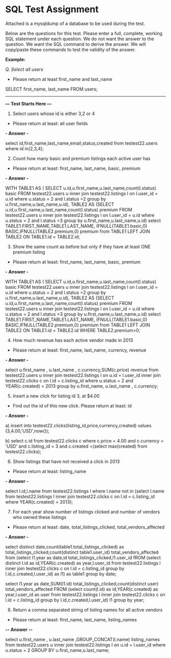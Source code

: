 # SQL Test Assignment

Attached is a mysqldump of a database to be used during the test.

Below are the questions for this test. Please enter a full, complete, working SQL statement under each question. We do not want the answer to the question. We want the SQL command to derive the answer. We will copy/paste these commands to test the validity of the answer.

**Example:**

_Q. Select all users_

- Please return at least first_name and last_name

SELECT first_name, last_name FROM users;


------

**— Test Starts Here —**



1. Select users whose id is either 3,2 or 4
- Please return at least: all user fields



**- Answer -**

select id,first_name,last_name,email,status,created from testest22.users where id in(2,3,4);


2. Count how many basic and premium listings each active user has
- Please return at least: first_name, last_name, basic, premium

**- Answer -**

WITH
TABLE1 AS ( SELECT u.id,u.first_name,u.last_name,count(l.status) basic FROM testest22.users u
inner join testest22.listings l
on l.user_id = u.id
where u.status = 2 and l.status =2
group by u.first_name,u.last_name,u.id),
TABLE2 AS (SELECT u.id,u.first_name,u.last_name,count(l.status) premium FROM testest22.users u
inner join testest22.listings l
on l.user_id = u.id
where u.status = 2 and l.status =3
group by u.first_name,u.last_name,u.id)
select TABLE1.FIRST_NAME,TABLE1.LAST_NAME, IFNULL(TABLE1.basic,0) BASIC,IFNULL(TABLE2.premium,0) premium from TABLE1 LEFT JOIN TABLE2 ON TABLE1.id = TABLE2.id;




3. Show the same count as before but only if they have at least ONE premium listing
- Please return at least: first_name, last_name, basic, premium


**- Answer -**

WITH
TABLE1 AS ( SELECT u.id,u.first_name,u.last_name,count(l.status) basic FROM testest22.users u
inner join testest22.listings l
on l.user_id = u.id
where u.status = 2 and l.status =2
group by u.first_name,u.last_name,u.id),
TABLE2 AS (SELECT u.id,u.first_name,u.last_name,count(l.status) premium FROM testest22.users u
inner join testest22.listings l
on l.user_id = u.id
where u.status = 2 and l.status =3
group by u.first_name,u.last_name,u.id)
select TABLE1.FIRST_NAME,TABLE1.LAST_NAME, IFNULL(TABLE1.basic,0) BASIC,IFNULL(TABLE2.premium,0) premium from TABLE1 LEFT JOIN TABLE2 ON TABLE1.id = TABLE2.id WHERE TABLE2.premium>0;


4. How much revenue has each active vendor made in 2013
- Please return at least: first_name, last_name, currency, revenue


**- Answer -**

select u.first_name , u.last_name , c.currency,SUM(c.price) revenue from testest22.users u inner join
testest22.listings l on u.id = l.user_id
inner join testest22.clicks c on l.id = c.listing_id
where u.status = 2 and YEAR(c.created) = 2013
group by u.first_name, u.last_name , c.currency;



5. Insert a new click for listing id 3, at $4.00
- Find out the id of this new click. Please return at least: id

**- Answer -**

a)
insert into testest22.clicks(listing_id,price,currency,created) values (3,4.00,'USD',now());

b)
select c.id from testest22.clicks c where
c.price = 4.00 and c.currency = 'USD' and c.listing_id = 3
and c.created =(select max(created) from testest22.clicks);




6. Show listings that have not received a click in 2013
- Please return at least: listing_name

**- Answer -**

select l.id,l.name from testest22.listings l where l.name not in
(select l.name from testest22.listings l inner join testest22.clicks c on
l.id = c.listing_id where YEAR(c.created) = 2013);



7. For each year show number of listings clicked and number of vendors who owned these listings
- Please return at least: date, total_listings_clicked, total_vendors_affected

**- Answer -**

<!-- I have got a confusion here whether I have to find out distinct listings and distinct user or
only distinct user and multiple listing id with different timeline

Please consider the Answer accordingly-->

<!-- Asssuming distinct user id and distinct Listing id e.g.
In the year 2013 : total distinct listing ID was 3 i.e
select distinct c.listing_id from testest22.clicks c where YEAR(c.created) = 2013 (6,2,10)
and the effected user ids are 1 and 2 since for listing 10 we do not have any user id
 -->

select distinct date,count(table1.total_listings_clicked) as total_listings_clicked,count(distinct table1.user_id) total_vendors_affected from
(select l1.year as date,id total_listings_clicked,l1.user_id fROM
(select distinct l.id as id,YEAR(c.created) as year,l.user_id from testest22.listings l
inner join testest22.clicks c on l.id = c.listing_id
group by l.id,c.created,l.user_id) as l1) as table1
group by date;




<!-- Assuming only distinct User id but for a year there can be multiple listings with multiple clicks

for example
In the year 2013 there are 10 listings but only effected users are 1,2
-->

select l1.year as date,SUM(l1.id) total_listings_clicked,count(distinct user) total_vendors_affected FROM
(select  count(l.id) as id,YEAR(c.created) as year,l.user_id as user from testest22.listings l
 inner join testest22.clicks c on l.id = c.listing_id
group by l.id,c.created,l.user_id) l1
group by year;




8. Return a comma separated string of listing names for all active vendors
- Please return at least: first_name, last_name, listing_names


**-- Answer --**

select u.first_name , u.last_name ,GROUP_CONCAT(l.name) listing_names from testest22.users u inner join testest22.listings l
on u.id = l.user_id
where u.status = 2
GROUP BY u.first_name,u.last_name;

